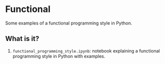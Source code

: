 # Functional
Some examples of a functional programming style in Python.

## What is it?
1. `functional_programming_style.ipynb`: notebook explaining a functional
    programming style in Python with examples.
